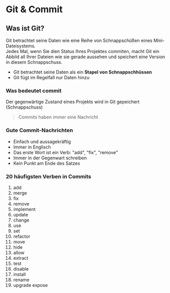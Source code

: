 # Git & Commit

## Was ist Git?
Git betrachtet seine Daten wie eine Reihe von Schnappschüßen eines Mini-Dateisystems.  
Jedes Mal, wenn Sie dien Status Ihres Projektes commiten, macht Git ein Abbild all Ihrer Dateien wie sie gerade aussehen und speichert eine Version in diesem Schnappschuss.

- Git betrachtet seine Daten als ein **Stapel von Schnappschhüssen**
- Git fügt im Regelfall nur Daten hinzu

### Was bedeutet commit
Der gegenwärtige Zustand eines Projekts wird in Git gepeichert (Schnappschuss)

> Commits haben immer eine Nachricht

### Gute Commit-Nachrichten

- Einfach und aussagekräftig
- Immer in Englisch
- Das erste Wort ist ein Verb: "add", "fix", "remove"
- Immer in der Gegenwart schreiben
- Kein Punkt am Ende des Satzes

### 20 häufigsten Verben in Commits

1. add
2. merge
3. fix
4. remove
5. implement
6. update
7. change
8. use
9. set
10. refactor
11. move
12. hide
13. allow
14. extract
15. test
16. disable
17. install
18. rename
19. upgrade expose
